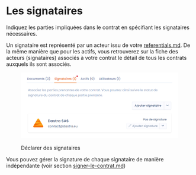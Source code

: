 # Les signataires

Indiquez les parties impliquées dans le contrat en spécifiant les signataires nécessaires.

Un signataire est représenté par un acteur issu de votre [referentials.md](../cartography/referentials.md "mention"). De la même manière que pour les actifs, vous retrouverez sur la fiche des acteurs (signataires) associés à votre contrat le détail de tous les contrats auxquels ils sont associés.

<figure><img src="../../.gitbook/assets/signers.png" alt=""><figcaption><p>Déclarer des signataires</p></figcaption></figure>

Vous pouvez gérer la signature de chaque signataire de manière indépendante (voir section [signer-le-contrat.md](signer-le-contrat.md "mention"))
